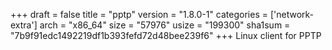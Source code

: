 +++
draft = false
title = "pptp"
version = "1.8.0-1"
categories = ['network-extra']
arch = "x86_64"
size = "57976"
usize = "199300"
sha1sum = "7b9f91edc1492219df1b393fefd72d48bee239f6"
+++
Linux client for PPTP